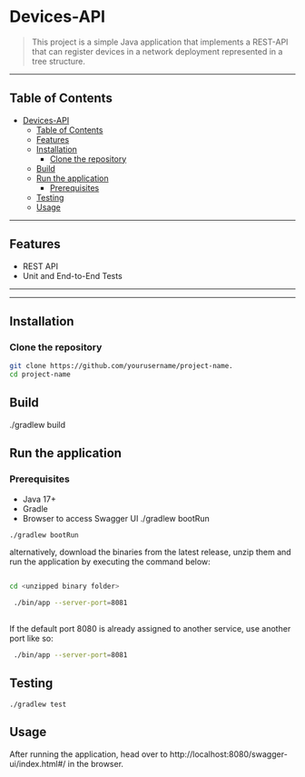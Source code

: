 # Devices-API

> This project is a simple Java application that implements a REST-API that can register devices in a network deployment represented in a tree structure.

---

## Table of Contents
- [Devices-API](#devices-api)
  - [Table of Contents](#table-of-contents)
  - [Features](#features)
  - [Installation](#installation)
    - [Clone the repository](#clone-the-repository)
  - [Build](#build)
  - [Run the application](#run-the-application)
    - [Prerequisites](#prerequisites)
  - [Testing](#testing)
  - [Usage](#usage)

---

## Features
- REST API 
- Unit and End-to-End Tests  

---



---

## Installation
### Clone the repository

```bash
git clone https://github.com/yourusername/project-name.
cd project-name

```

## Build 

./gradlew build

## Run the application

### Prerequisites

- Java 17+  
- Gradle  
- Browser to access Swagger UI
./gradlew bootRun

```bash
./gradlew bootRun
```

alternatively, download the binaries from the latest release, unzip them and run the application by executing the command below:

```bash

cd <unzipped binary folder>

 ./bin/app --server-port=8081 
 
```

If the default port 8080 is already assigned to another service, use another port like so:

```bash
 ./bin/app --server-port=8081 
```


## Testing

`./gradlew test`

## Usage 

After running the application, head over to http://localhost:8080/swagger-ui/index.html#/ in the browser.
